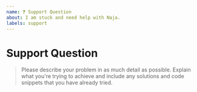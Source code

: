```yaml
---
name: ❓ Support Question
about: I am stuck and need help with Naja.
labels: support
---
```


# Support Question

> Please describe your problem in as much detail as possible. Explain what you're trying to achieve
> and include any solutions and code snippets that you have already tried.

